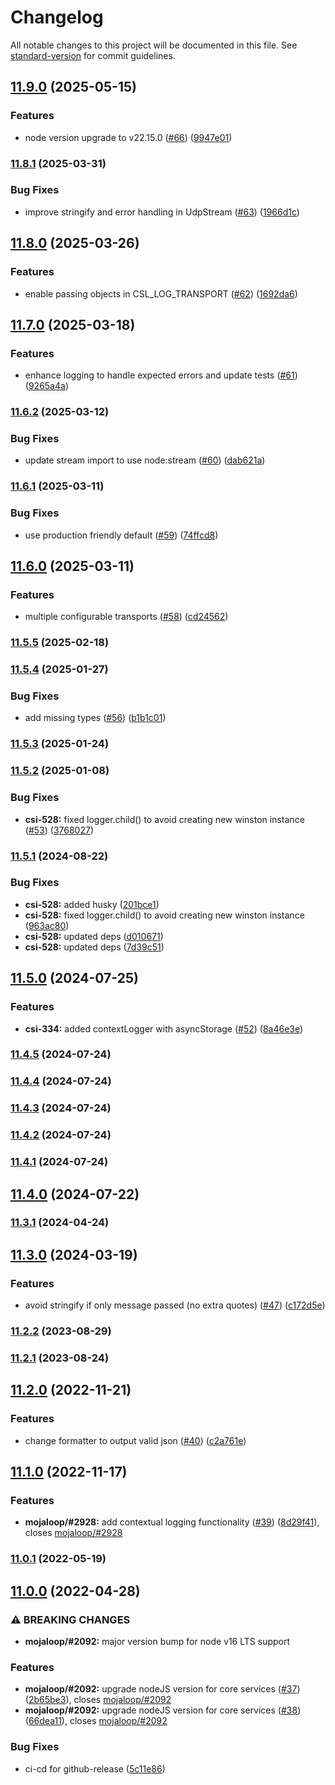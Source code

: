 # Changelog

All notable changes to this project will be documented in this file. See [standard-version](https://github.com/conventional-changelog/standard-version) for commit guidelines.

## [11.9.0](https://github.com/mojaloop/central-services-logger/compare/v11.8.1...v11.9.0) (2025-05-15)


### Features

* node version upgrade to v22.15.0 ([#66](https://github.com/mojaloop/central-services-logger/issues/66)) ([9947e01](https://github.com/mojaloop/central-services-logger/commit/9947e01d890bd3ece6b3b7449b4c6396672a0f58))

### [11.8.1](https://github.com/mojaloop/central-services-logger/compare/v11.8.0...v11.8.1) (2025-03-31)


### Bug Fixes

* improve stringify and error handling in UdpStream ([#63](https://github.com/mojaloop/central-services-logger/issues/63)) ([1966d1c](https://github.com/mojaloop/central-services-logger/commit/1966d1cc7cebbed34bbdb5df8179a3f9c9ebd83f))

## [11.8.0](https://github.com/mojaloop/central-services-logger/compare/v11.7.0...v11.8.0) (2025-03-26)


### Features

* enable passing objects in CSL_LOG_TRANSPORT ([#62](https://github.com/mojaloop/central-services-logger/issues/62)) ([1692da6](https://github.com/mojaloop/central-services-logger/commit/1692da6d3e35a5d150783bfe55d76ac789e59d9c))

## [11.7.0](https://github.com/mojaloop/central-services-logger/compare/v11.6.2...v11.7.0) (2025-03-18)


### Features

* enhance logging to handle expected errors and update tests ([#61](https://github.com/mojaloop/central-services-logger/issues/61)) ([9265a4a](https://github.com/mojaloop/central-services-logger/commit/9265a4a76641f8d24754bbd40a78ea13ceb11d7e))

### [11.6.2](https://github.com/mojaloop/central-services-logger/compare/v11.6.1...v11.6.2) (2025-03-12)


### Bug Fixes

* update stream import to use node:stream ([#60](https://github.com/mojaloop/central-services-logger/issues/60)) ([dab621a](https://github.com/mojaloop/central-services-logger/commit/dab621ada6ec277acac37e0010489f179d4c8b42))

### [11.6.1](https://github.com/mojaloop/central-services-logger/compare/v11.6.0...v11.6.1) (2025-03-11)


### Bug Fixes

* use production friendly default ([#59](https://github.com/mojaloop/central-services-logger/issues/59)) ([74ffcd8](https://github.com/mojaloop/central-services-logger/commit/74ffcd83c97661c40bc67f22a53e11f4cc2e2430))

## [11.6.0](https://github.com/mojaloop/central-services-logger/compare/v11.5.5...v11.6.0) (2025-03-11)


### Features

* multiple configurable transports ([#58](https://github.com/mojaloop/central-services-logger/issues/58)) ([cd24562](https://github.com/mojaloop/central-services-logger/commit/cd24562d86a1ced7bb23b31817327e1badd69189))

### [11.5.5](https://github.com/mojaloop/central-services-logger/compare/v11.5.4...v11.5.5) (2025-02-18)

### [11.5.4](https://github.com/mojaloop/central-services-logger/compare/v11.5.3...v11.5.4) (2025-01-27)


### Bug Fixes

* add missing types ([#56](https://github.com/mojaloop/central-services-logger/issues/56)) ([b1b1c01](https://github.com/mojaloop/central-services-logger/commit/b1b1c011e555f03f5ee9e059593766c372d3393a))

### [11.5.3](https://github.com/mojaloop/central-services-logger/compare/v11.5.2...v11.5.3) (2025-01-24)

### [11.5.2](https://github.com/mojaloop/central-services-logger/compare/v11.5.0...v11.5.2) (2025-01-08)


### Bug Fixes

* **csi-528:** fixed logger.child() to avoid creating new winston instance ([#53](https://github.com/mojaloop/central-services-logger/issues/53)) ([3768027](https://github.com/mojaloop/central-services-logger/commit/3768027ac9d9020d664a238eed2fd1595294a5f8))

### [11.5.1](https://github.com/mojaloop/central-services-logger/compare/v11.5.0...v11.5.1) (2024-08-22)


### Bug Fixes

* **csi-528:** added husky ([201bce1](https://github.com/mojaloop/central-services-logger/commit/201bce17861fdf0a05d0c80b9e5d4a416b680a22))
* **csi-528:** fixed logger.child() to avoid creating new winston instance ([963ac80](https://github.com/mojaloop/central-services-logger/commit/963ac802e56d10c7f15777c8dba3060d1f0b5bfc))
* **csi-528:** updated deps ([d010671](https://github.com/mojaloop/central-services-logger/commit/d0106712d05162c04780882e9422c52bf3b4e70b))
* **csi-528:** updated deps ([7d39c51](https://github.com/mojaloop/central-services-logger/commit/7d39c51ca63243ae991c0be5fa10eb7eb0392a7e))

## [11.5.0](https://github.com/mojaloop/central-services-logger/compare/v11.3.1...v11.5.0) (2024-07-25)


### Features

* **csi-334:** added contextLogger with asyncStorage ([#52](https://github.com/mojaloop/central-services-logger/issues/52)) ([8a46e3e](https://github.com/mojaloop/central-services-logger/commit/8a46e3e8f36f7d18f34f90a5c0883d56c2192123))

### [11.4.5](https://github.com/mojaloop/central-services-logger/compare/v11.4.4...v11.4.5) (2024-07-24)

### [11.4.4](https://github.com/mojaloop/central-services-logger/compare/v11.4.3...v11.4.4) (2024-07-24)

### [11.4.3](https://github.com/mojaloop/central-services-logger/compare/v11.4.2...v11.4.3) (2024-07-24)

### [11.4.2](https://github.com/mojaloop/central-services-logger/compare/v11.4.1...v11.4.2) (2024-07-24)

### [11.4.1](https://github.com/mojaloop/central-services-logger/compare/v11.4.0...v11.4.1) (2024-07-24)

## [11.4.0](https://github.com/mojaloop/central-services-logger/compare/v11.4.0-snapshot.1...v11.4.0) (2024-07-22)

### [11.3.1](https://github.com/mojaloop/central-services-logger/compare/v11.3.0...v11.3.1) (2024-04-24)

## [11.3.0](https://github.com/mojaloop/central-services-logger/compare/v11.2.2...v11.3.0) (2024-03-19)


### Features

* avoid stringify if only message passed (no extra quotes) ([#47](https://github.com/mojaloop/central-services-logger/issues/47)) ([c172d5e](https://github.com/mojaloop/central-services-logger/commit/c172d5ece8d10e078dbfe9b251aae6a9c35faadc))

### [11.2.2](https://github.com/mojaloop/central-services-logger/compare/v11.2.1...v11.2.2) (2023-08-29)

### [11.2.1](https://github.com/mojaloop/central-services-logger/compare/v11.2.0...v11.2.1) (2023-08-24)

## [11.2.0](https://github.com/mojaloop/central-services-logger/compare/v11.1.0...v11.2.0) (2022-11-21)


### Features

* change formatter to output valid json ([#40](https://github.com/mojaloop/central-services-logger/issues/40)) ([c2a761e](https://github.com/mojaloop/central-services-logger/commit/c2a761e58425ffffa86c09d3883cb64a5517d215))

## [11.1.0](https://github.com/mojaloop/central-services-logger/compare/v11.0.1...v11.1.0) (2022-11-17)


### Features

* **mojaloop/#2928:** add contextual logging functionality ([#39](https://github.com/mojaloop/central-services-logger/issues/39)) ([8d29f41](https://github.com/mojaloop/central-services-logger/commit/8d29f41cdd1e296cb1fca68cbefc0af83d84bb2a)), closes [mojaloop/#2928](https://github.com/mojaloop/project/issues/2928)

### [11.0.1](https://github.com/mojaloop/central-services-logger/compare/v11.0.0...v11.0.1) (2022-05-19)

## [11.0.0](https://github.com/mojaloop/central-services-logger/compare/v10.6.2...v11.0.0) (2022-04-28)


### ⚠ BREAKING CHANGES

* **mojaloop/#2092:** major version bump for node v16 LTS support

### Features

* **mojaloop/#2092:** upgrade nodeJS version for core services ([#37](https://github.com/mojaloop/central-services-logger/issues/37)) ([2b65be3](https://github.com/mojaloop/central-services-logger/commit/2b65be3c0481beb392b68ec10e90851985b77c3a)), closes [mojaloop/#2092](https://github.com/mojaloop/project/issues/2092)
* **mojaloop/#2092:** upgrade nodeJS version for core services ([#38](https://github.com/mojaloop/central-services-logger/issues/38)) ([66dea11](https://github.com/mojaloop/central-services-logger/commit/66dea117be203d0de7ed960df44da58eb9384d9d)), closes [mojaloop/#2092](https://github.com/mojaloop/project/issues/2092)


### Bug Fixes

* ci-cd for github-release ([5c11e86](https://github.com/mojaloop/central-services-logger/commit/5c11e8604a69e38997afb487179aec9454f06f94))
